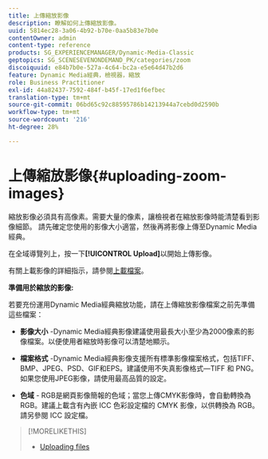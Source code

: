 ```yaml
---
title: 上傳縮放影像
description: 瞭解如何上傳縮放影像。
uuid: 5814ec28-3a06-4b92-b70e-0aa5b83e7b0e
contentOwner: admin
content-type: reference
products: SG_EXPERIENCEMANAGER/Dynamic-Media-Classic
geptopics: SG_SCENESEVENONDEMAND_PK/categories/zoom
discoiquuid: e84b7b0e-527a-4c64-bc2a-e5e64d47b2d6
feature: Dynamic Media經典，檢視器，縮放
role: Business Practitioner
exl-id: 44a82437-7592-484f-b45f-17ed1f6efbec
translation-type: tm+mt
source-git-commit: 06bd65c92c88595786b14213944a7cebd0d2590b
workflow-type: tm+mt
source-wordcount: '216'
ht-degree: 28%

---
```


# 上傳縮放影像{#uploading-zoom-images}

縮放影像必須具有高像素。需要大量的像素，讓檢視者在縮放影像時能清楚看到影像細節。 請先確定您使用的影像大小適當，然後再將影像上傳至Dynamic Media經典。

在全域導覽列上，按一下&#x200B;**[!UICONTROL Upload]**&#x200B;以開始上傳影像。

有關上載影像的詳細指示，請參閱[上載檔案](uploading-files.md#uploading_files)。

**準備用於縮放的影像:**

若要充份運用Dynamic Media經典縮放功能，請在上傳縮放影像檔案之前先準備這些檔案：

* **影像大小** -Dynamic Media經典影像建議使用最長大小至少為2000像素的影像檔案。以便使用者縮放時影像可以清楚地顯示。

* **檔案格式** -Dynamic Media經典影像支援所有標準影像檔案格式，包括TIFF、BMP、JPEG、PSD、GIF和EPS。建議使用不失真影像格式—TIFF 和 PNG。如果您使用JPEG影像，請使用最高品質的設定。

* **色域** - RGB是網頁影像簡報的色域；當您上傳CMYK影像時，會自動轉換為RGB。建議上載含有內嵌 ICC 色彩設定檔的 CMYK 影像，以供轉換為 RGB。請另參閱 ICC 設定檔。

>[!MORELIKETHIS]
>
>* [Uploading files](uploading-files.md#uploading_files)

